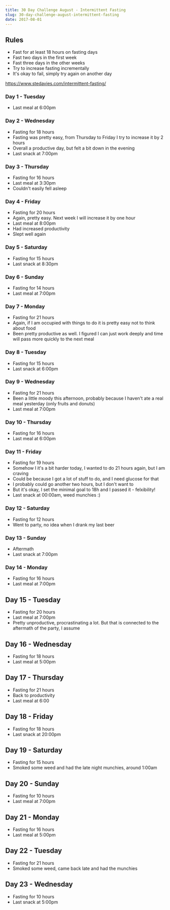 ```yaml
---
title: 30 Day Challenge August - Intermittent Fasting
slug: 30-day-challenge-august-intermittent-fasting
date: 2017-08-01
---
```


## Rules

- Fast for at least 18 hours on fasting days
- Fast two days in the first week
- Fast three days in the other weeks
- Try to increase fasting incrementally
- It's okay to fail, simply try again on another day

https://www.stedavies.com/intermittent-fasting/

### Day 1 - Tuesday

- Last meal at 6:00pm

### Day 2 - Wednesday

- Fasting for 18 hours
- Fasting was pretty easy, from Thursday to Friday I try to increase it by 2 hours
- Overall a productive day, but felt a bit down in the evening
- Last snack at 7:00pm

### Day 3 - Thursday

- Fasting for 16 hours
- Last meal at 3:30pm
- Couldn't easily fell asleep

### Day 4 - Friday

- Fasting for 20 hours
- Again, pretty easy. Next week I will increase it by one hour
- Last meal at 8:00pm
- Had increased productivity
- Slept well again

### Day 5 - Saturday

- Fasting for 15 hours
- Last snack at 8:30pm

### Day 6 - Sunday

- Fasting for 14 hours
- Last meal at 7:00pm

### Day 7 - Monday

- Fasting for 21 hours
- Again, if I am occupied with things to do it is pretty easy not to think about
  food
- Been pretty productive as well. I figured I can just work deeply and time will
  pass more quickly to the next meal

### Day 8 - Tuesday

- Fasting for 15 hours
- Last snack at 6:00pm

### Day 9 - Wednesday

- Fasting for 21 hours
- Been a little moody this afternoon, probably because I haven't ate a real
  meal yesterday (only fruits and donuts)
- Last meal at 7:00pm

### Day 10 - Thursday

- Fasting for 16 hours
- Last meal at 6:00pm

### Day 11 - Friday

- Fasting for 19 hours
- Somehow I it's a bit harder today, I wanted to do 21 hours again, but I am
  craving
- Could be because I got a lot of stuff to do, and I need glucose for that
- I probably could go another two hours, but I don't want to
- But it's okay, I set the minimal goal to 18h and I passed it - felxibility!
- Last snack at 00:00am, weed munchies :)

### Day 12 - Saturday

- Fasting for 12 hours
- Went to party, no idea when I drank my last beer

### Day 13 - Sunday

- Aftermath
- Last snack at 7:00pm

### Day 14 - Monday

- Fasting for 16 hours
- Last meal at 7:00pm

## Day 15 - Tuesday

- Fasting for 20 hours
- Last meal at 7:00pm
- Pretty unproductive, procrastinating a lot. But that is connected to the
  aftermath of the party, I assume

## Day 16 - Wednesday

- Fasting for 18 hours
- Last meal at 5:00pm

## Day 17 - Thursday

- Fasting for 21 hours
- Back to productivity
- Last meal at 6:00

## Day 18 - Friday

- Fasting for 18 hours
- Last snack at 20:00pm

## Day 19 - Saturday

- Fasting for 15 hours
- Smoked some weed and had the late night munchies, around 1:00am

## Day 20 - Sunday

- Fasting for 10 hours
- Last meal at 7:00pm

## Day 21 - Monday

- Fasting for 16 hours
- Last meal at 5:00pm

## Day 22 - Tuesday

- Fasting for 21 hours
- Smoked some weed, came back late and had the munchies

## Day 23 - Wednesday

- Fasting for 10 hours
- Last snack at 5:00pm

